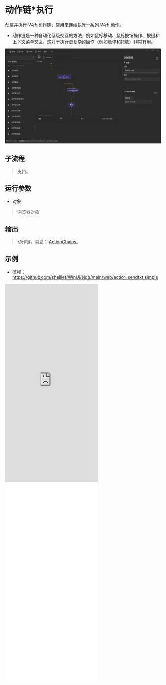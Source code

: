 # 动作链*执行 
创建并执行 *Web* 动作链，常用来连续执行一系列 *Web* 动作。

* 动作链是一种自动化低级交互的方法，例如鼠标移动、鼠标按钮操作、按键和上下文菜单交互。这对于执行更复杂的操作（例如悬停和拖放）非常有用。

![WebActionChainsPerform](./images/21.png ':size=90%')

## 子流程
> 支持。


## 运行参数

* 对象
> 浏览器对象


## 输出

>    动作链，类型： [ActionChains](./types/ActionChains.md)。


## 示例

* 流程：https://github.com/shelllet/WinUi/blob/main/web/action_sendtxt.simple

<iframe type="text/html" height="640px" src="https://www.youtube.com/embed/B1xe_14zibY" frameborder="0"></iframe>

<iframe src="//player.bilibili.com/player.html?bvid=BV1HZ421x7YX&page=1&autoplay=0" height='640px' scrolling="no" frameborder="no" framespacing="0" allowfullscreen="true"></iframe>